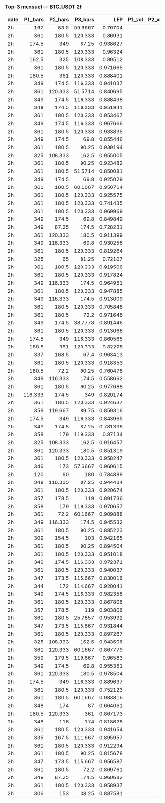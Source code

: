 ### Top‑3 mensuel — BTC_USDT 2h

| date   |   P1_bars |   P2_bars |   P3_bars |      LFP | P1_vol   | P2_vol   | P3_vol   | LFP_vol   |
|:-------|----------:|----------:|----------:|---------:|:---------|:---------|:---------|:----------|
| 2h     |   167     |    83.5   |   55.6667 | 0.76704  |          |          |          |           |
| 2h     |   361     |   180.5   |  120.333  | 0.86931  |          |          |          |           |
| 2h     |   174.5   |   349     |   87.25   | 0.938627 |          |          |          |           |
| 2h     |   361     |   180.5   |  120.333  | 0.96324  |          |          |          |           |
| 2h     |   162.5   |   325     |  108.333  | 0.89512  |          |          |          |           |
| 2h     |   361     |   180.5   |  120.333  | 0.971665 |          |          |          |           |
| 2h     |   180.5   |   361     |  120.333  | 0.888401 |          |          |          |           |
| 2h     |   349     |   174.5   |  116.333  | 0.941037 |          |          |          |           |
| 2h     |   361     |   120.333 |   51.5714 | 0.840695 |          |          |          |           |
| 2h     |   349     |   174.5   |  116.333  | 0.888438 |          |          |          |           |
| 2h     |   349     |   174.5   |  116.333  | 0.951941 |          |          |          |           |
| 2h     |   361     |   180.5   |  120.333  | 0.953467 |          |          |          |           |
| 2h     |   349     |   174.5   |  116.333  | 0.967666 |          |          |          |           |
| 2h     |   361     |   180.5   |  120.333  | 0.933835 |          |          |          |           |
| 2h     |   349     |   174.5   |   69.8    | 0.855446 |          |          |          |           |
| 2h     |   361     |   180.5   |   90.25   | 0.939194 |          |          |          |           |
| 2h     |   325     |   108.333 |  162.5    | 0.955005 |          |          |          |           |
| 2h     |   361     |   180.5   |   90.25   | 0.923482 |          |          |          |           |
| 2h     |   361     |   180.5   |   51.5714 | 0.850081 |          |          |          |           |
| 2h     |   349     |   174.5   |   69.8    | 0.925029 |          |          |          |           |
| 2h     |   361     |   180.5   |   60.1667 | 0.950714 |          |          |          |           |
| 2h     |   361     |   180.5   |  120.333  | 0.925575 |          |          |          |           |
| 2h     |   361     |   180.5   |  120.333  | 0.741435 |          |          |          |           |
| 2h     |   361     |   180.5   |  120.333  | 0.969969 |          |          |          |           |
| 2h     |   349     |   174.5   |   69.8    | 0.849849 |          |          |          |           |
| 2h     |   349     |    87.25  |  174.5    | 0.728231 |          |          |          |           |
| 2h     |   361     |   120.333 |  180.5    | 0.911399 |          |          |          |           |
| 2h     |   349     |   116.333 |   69.8    | 0.930256 |          |          |          |           |
| 2h     |   361     |   180.5   |  120.333  | 0.819264 |          |          |          |           |
| 2h     |   325     |    65     |   81.25   | 0.72107  |          |          |          |           |
| 2h     |   361     |   180.5   |  120.333  | 0.919506 |          |          |          |           |
| 2h     |   361     |   180.5   |  120.333  | 0.917824 |          |          |          |           |
| 2h     |   349     |   116.333 |  174.5    | 0.964951 |          |          |          |           |
| 2h     |   361     |   180.5   |  120.333  | 0.947885 |          |          |          |           |
| 2h     |   349     |   116.333 |  174.5    | 0.913009 |          |          |          |           |
| 2h     |   361     |   180.5   |  120.333  | 0.705848 |          |          |          |           |
| 2h     |   361     |   180.5   |   72.2    | 0.971646 |          |          |          |           |
| 2h     |   349     |   174.5   |   38.7778 | 0.891446 |          |          |          |           |
| 2h     |   361     |   180.5   |  120.333  | 0.913066 |          |          |          |           |
| 2h     |   174.5   |   349     |  116.333  | 0.860565 |          |          |          |           |
| 2h     |   180.5   |   361     |  120.333  | 0.82298  |          |          |          |           |
| 2h     |   337     |   168.5   |   67.4    | 0.963413 |          |          |          |           |
| 2h     |   361     |   180.5   |  120.333  | 0.918353 |          |          |          |           |
| 2h     |   180.5   |    72.2   |   90.25   | 0.760478 |          |          |          |           |
| 2h     |   349     |   116.333 |  174.5    | 0.558662 |          |          |          |           |
| 2h     |   361     |   180.5   |   90.25   | 0.977688 |          |          |          |           |
| 2h     |   116.333 |   174.5   |  349      | 0.820174 |          |          |          |           |
| 2h     |   361     |   180.5   |  120.333  | 0.924637 |          |          |          |           |
| 2h     |   359     |   119.667 |   89.75   | 0.859316 |          |          |          |           |
| 2h     |   174.5   |   349     |  116.333  | 0.843965 |          |          |          |           |
| 2h     |   349     |   174.5   |   87.25   | 0.781396 |          |          |          |           |
| 2h     |   358     |   179     |  119.333  | 0.87134  |          |          |          |           |
| 2h     |   325     |   108.333 |  162.5    | 0.916457 |          |          |          |           |
| 2h     |   361     |   120.333 |  180.5    | 0.851319 |          |          |          |           |
| 2h     |   361     |   180.5   |  120.333  | 0.958247 |          |          |          |           |
| 2h     |   346     |   173     |   57.6667 | 0.960615 |          |          |          |           |
| 2h     |   120     |    90     |  180      | 0.784889 |          |          |          |           |
| 2h     |   349     |   116.333 |   87.25   | 0.944434 |          |          |          |           |
| 2h     |   361     |   180.5   |  120.333  | 0.920674 |          |          |          |           |
| 2h     |   357     |   178.5   |  119      | 0.891736 |          |          |          |           |
| 2h     |   358     |   179     |  119.333  | 0.970657 |          |          |          |           |
| 2h     |   361     |    72.2   |   60.1667 | 0.909888 |          |          |          |           |
| 2h     |   349     |   116.333 |  174.5    | 0.945532 |          |          |          |           |
| 2h     |   361     |   180.5   |   90.25   | 0.885223 |          |          |          |           |
| 2h     |   309     |   154.5   |  103      | 0.942165 |          |          |          |           |
| 2h     |   361     |   180.5   |   90.25   | 0.894504 |          |          |          |           |
| 2h     |   361     |   180.5   |  120.333  | 0.951018 |          |          |          |           |
| 2h     |   349     |   174.5   |  116.333  | 0.972371 |          |          |          |           |
| 2h     |   361     |   180.5   |  120.333  | 0.940037 |          |          |          |           |
| 2h     |   347     |   173.5   |  115.667  | 0.830016 |          |          |          |           |
| 2h     |   344     |   172     |  114.667  | 0.920041 |          |          |          |           |
| 2h     |   349     |   174.5   |  116.333  | 0.982358 |          |          |          |           |
| 2h     |   361     |   180.5   |  120.333  | 0.867806 |          |          |          |           |
| 2h     |   357     |   178.5   |  119      | 0.903806 |          |          |          |           |
| 2h     |   361     |   180.5   |   25.7857 | 0.953992 |          |          |          |           |
| 2h     |   347     |   173.5   |  115.667  | 0.931844 |          |          |          |           |
| 2h     |   361     |   180.5   |  120.333  | 0.897267 |          |          |          |           |
| 2h     |   325     |   108.333 |  162.5    | 0.943596 |          |          |          |           |
| 2h     |   361     |   120.333 |   60.1667 | 0.867779 |          |          |          |           |
| 2h     |   359     |   179.5   |  119.667  | 0.96583  |          |          |          |           |
| 2h     |   349     |   174.5   |   69.8    | 0.955351 |          |          |          |           |
| 2h     |   361     |   120.333 |  180.5    | 0.978504 |          |          |          |           |
| 2h     |   174.5   |   349     |  116.333  | 0.889637 |          |          |          |           |
| 2h     |   361     |   180.5   |  120.333  | 0.752123 |          |          |          |           |
| 2h     |   361     |   180.5   |   60.1667 | 0.983816 |          |          |          |           |
| 2h     |   348     |   174     |   87      | 0.664061 |          |          |          |           |
| 2h     |   180.5   |   120.333 |  361      | 0.867173 |          |          |          |           |
| 2h     |   348     |   116     |  174      | 0.818626 |          |          |          |           |
| 2h     |   361     |   180.5   |  120.333  | 0.941654 |          |          |          |           |
| 2h     |   335     |   167.5   |  111.667  | 0.895957 |          |          |          |           |
| 2h     |   361     |   180.5   |  120.333  | 0.912294 |          |          |          |           |
| 2h     |   361     |   180.5   |   90.25   | 0.815678 |          |          |          |           |
| 2h     |   347     |   173.5   |  115.667  | 0.956587 |          |          |          |           |
| 2h     |   361     |   180.5   |   72.2    | 0.869761 |          |          |          |           |
| 2h     |   349     |    87.25  |  174.5    | 0.960682 |          |          |          |           |
| 2h     |   361     |   180.5   |  120.333  | 0.958937 |          |          |          |           |
| 2h     |   306     |   153     |   38.25   | 0.887581 |          |          |          |           |
